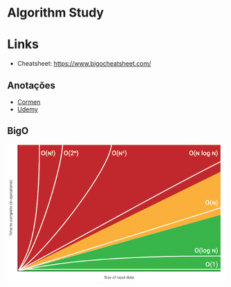 # Algorithm Study

# Links
* Cheatsheet: https://www.bigocheatsheet.com/

## Anotações
* [Cormen](docs/cormen.md)
* [Udemy](docs/udemy.md)

## BigO
![img](assets/images/bigo.png "BigO")